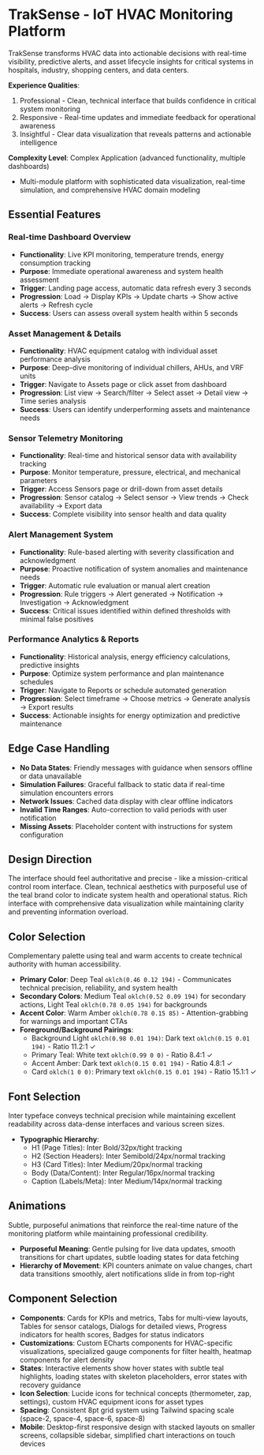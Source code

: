 # TrakSense - IoT HVAC Monitoring Platform

TrakSense transforms HVAC data into actionable decisions with real-time visibility, predictive alerts, and asset lifecycle insights for critical systems in hospitals, industry, shopping centers, and data centers.

**Experience Qualities**: 
1. Professional - Clean, technical interface that builds confidence in critical system monitoring
2. Responsive - Real-time updates and immediate feedback for operational awareness  
3. Insightful - Clear data visualization that reveals patterns and actionable intelligence

**Complexity Level**: Complex Application (advanced functionality, multiple dashboards)
- Multi-module platform with sophisticated data visualization, real-time simulation, and comprehensive HVAC domain modeling

## Essential Features

### Real-time Dashboard Overview
- **Functionality**: Live KPI monitoring, temperature trends, energy consumption tracking
- **Purpose**: Immediate operational awareness and system health assessment
- **Trigger**: Landing page access, automatic data refresh every 3 seconds
- **Progression**: Load → Display KPIs → Update charts → Show active alerts → Refresh cycle
- **Success**: Users can assess overall system health within 5 seconds

### Asset Management & Details  
- **Functionality**: HVAC equipment catalog with individual asset performance analysis
- **Purpose**: Deep-dive monitoring of individual chillers, AHUs, and VRF units
- **Trigger**: Navigate to Assets page or click asset from dashboard
- **Progression**: List view → Search/filter → Select asset → Detail view → Time series analysis
- **Success**: Users can identify underperforming assets and maintenance needs

### Sensor Telemetry Monitoring
- **Functionality**: Real-time and historical sensor data with availability tracking
- **Purpose**: Monitor temperature, pressure, electrical, and mechanical parameters
- **Trigger**: Access Sensors page or drill-down from asset details
- **Progression**: Sensor catalog → Select sensor → View trends → Check availability → Export data
- **Success**: Complete visibility into sensor health and data quality

### Alert Management System
- **Functionality**: Rule-based alerting with severity classification and acknowledgment
- **Purpose**: Proactive notification of system anomalies and maintenance needs
- **Trigger**: Automatic rule evaluation or manual alert creation
- **Progression**: Rule triggers → Alert generated → Notification → Investigation → Acknowledgment
- **Success**: Critical issues identified within defined thresholds with minimal false positives

### Performance Analytics & Reports
- **Functionality**: Historical analysis, energy efficiency calculations, predictive insights
- **Purpose**: Optimize system performance and plan maintenance schedules
- **Trigger**: Navigate to Reports or schedule automated generation
- **Progression**: Select timeframe → Choose metrics → Generate analysis → Export results
- **Success**: Actionable insights for energy optimization and predictive maintenance

## Edge Case Handling
- **No Data States**: Friendly messages with guidance when sensors offline or data unavailable
- **Simulation Failures**: Graceful fallback to static data if real-time simulation encounters errors  
- **Network Issues**: Cached data display with clear offline indicators
- **Invalid Time Ranges**: Auto-correction to valid periods with user notification
- **Missing Assets**: Placeholder content with instructions for system configuration

## Design Direction
The interface should feel authoritative and precise - like a mission-critical control room interface. Clean, technical aesthetics with purposeful use of the teal brand color to indicate system health and operational status. Rich interface with comprehensive data visualization while maintaining clarity and preventing information overload.

## Color Selection
Complementary palette using teal and warm accents to create technical authority with human accessibility.

- **Primary Color**: Deep Teal `oklch(0.46 0.12 194)` - Communicates technical precision, reliability, and system health
- **Secondary Colors**: Medium Teal `oklch(0.52 0.09 194)` for secondary actions, Light Teal `oklch(0.78 0.05 194)` for backgrounds  
- **Accent Color**: Warm Amber `oklch(0.78 0.15 85)` - Attention-grabbing for warnings and important CTAs
- **Foreground/Background Pairings**: 
  - Background Light `oklch(0.98 0.01 194)`: Dark text `oklch(0.15 0.01 194)` - Ratio 11.2:1 ✓
  - Primary Teal: White text `oklch(0.99 0 0)` - Ratio 8.4:1 ✓  
  - Accent Amber: Dark text `oklch(0.15 0.01 194)` - Ratio 4.8:1 ✓
  - Card `oklch(1 0 0)`: Primary text `oklch(0.15 0.01 194)` - Ratio 15.1:1 ✓

## Font Selection
Inter typeface conveys technical precision while maintaining excellent readability across data-dense interfaces and various screen sizes.

- **Typographic Hierarchy**: 
  - H1 (Page Titles): Inter Bold/32px/tight tracking
  - H2 (Section Headers): Inter Semibold/24px/normal tracking  
  - H3 (Card Titles): Inter Medium/20px/normal tracking
  - Body (Data/Content): Inter Regular/16px/normal tracking
  - Caption (Labels/Meta): Inter Medium/14px/normal tracking

## Animations
Subtle, purposeful animations that reinforce the real-time nature of the monitoring platform while maintaining professional credibility.

- **Purposeful Meaning**: Gentle pulsing for live data updates, smooth transitions for chart updates, subtle loading states for data fetching
- **Hierarchy of Movement**: KPI counters animate on value changes, chart data transitions smoothly, alert notifications slide in from top-right

## Component Selection
- **Components**: Cards for KPIs and metrics, Tabs for multi-view layouts, Tables for sensor catalogs, Dialogs for detailed views, Progress indicators for health scores, Badges for status indicators
- **Customizations**: Custom ECharts components for HVAC-specific visualizations, specialized gauge components for filter health, heatmap components for alert density
- **States**: Interactive elements show hover states with subtle teal highlights, loading states with skeleton placeholders, error states with recovery guidance
- **Icon Selection**: Lucide icons for technical concepts (thermometer, zap, settings), custom HVAC equipment icons for asset types
- **Spacing**: Consistent 8pt grid system using Tailwind spacing scale (space-2, space-4, space-6, space-8)
- **Mobile**: Desktop-first responsive design with stacked layouts on smaller screens, collapsible sidebar, simplified chart interactions on touch devices